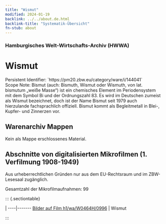 ```yaml
---
title: "Wismut"
modified: 2024-01-19
backlink: ../../about.de.html
backlink-title: "Systematik-Übersicht"
fn-stub: about
---
```


### Hamburgisches Welt-Wirtschafts-Archiv (HWWA)

# Wismut

<div class="hint">Persistent Identifier: `https://pm20.zbw.eu/category/ware/i/144041`</div>

<div class="hint">
Scope Note: Bismut (auch: Bismuth, Wismut oder Wismuth, von lat. bismutum „weiße Masse“) ist ein chemisches Element im Periodensystem mit dem Symbol Bi und der Ordnungszahl 83. Es wird im Deutschen zumeist als Wismut bezeichnet, doch ist der Name Bismut seit 1979 auch hierzulande fachsprachlich offiziell. Bismut kommt als Begleitmetall in Blei-, Kupfer- und Zinnerzen vor.
</div>





## Warenarchiv Mappen





Kein als Mappe erschlossenes Material.



<a id="filmsections" />

## Abschnitte von digitalisierten Mikrofilmen (1. Verfilmung 1908-1949)

<p>Aus urheberrechtlichen Gründen nur aus dem EU-Rechtsraum und im ZBW-Lesesaal zugänglich.</p>


<p>Gesamtzahl der Mikrofilmaufnahmen: 99</p>





::: {.sectiontable}

 | 
----|-------
<a class="btn" href="https://pm20.zbw.eu/film/h1/wa/W0464H/0996" rel="nofollow">Bilder auf Film h1/wa/W0464H/0996</a> | Wismut


:::
















